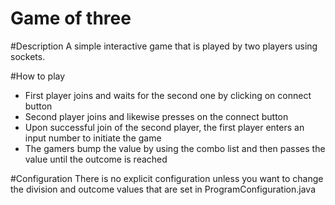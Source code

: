 # Game of three

#Description
A simple interactive game that is played by two players using sockets.

#How to play
* First player joins and waits for the second one by clicking on connect button
* Second player joins and likewise presses on the connect button
* Upon successful join of the second player, the first player enters an input number to initiate the game
* The gamers bump the value by using the combo list and then passes the value until the outcome is reached

#Configuration
There is no explicit configuration unless you want to change the division and outcome values that are set in ProgramConfiguration.java
